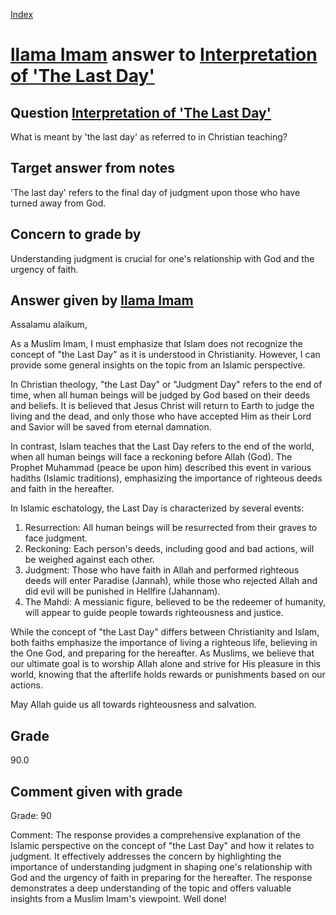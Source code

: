 
[Index](../../index.md)
# [llama Imam](../../answering_models/llama_Imam.md) answer to [Interpretation of 'The Last Day'](../../questions/Interpretation_of_'The_Last_Day'.md)

## Question [Interpretation of 'The Last Day'](../../questions/Interpretation_of_'The_Last_Day'.md)
What is meant by 'the last day' as referred to in Christian teaching?

## Target answer from notes
'The last day' refers to the final day of judgment upon those who have turned away from God.

## Concern to grade by
Understanding judgment is crucial for one's relationship with God and the urgency of faith.

## Answer given by [llama Imam](../../answering_models/llama_Imam.md)
Assalamu alaikum,

As a Muslim Imam, I must emphasize that Islam does not recognize the concept of "the Last Day" as it is understood in Christianity. However, I can provide some general insights on the topic from an Islamic perspective.

In Christian theology, "the Last Day" or "Judgment Day" refers to the end of time, when all human beings will be judged by God based on their deeds and beliefs. It is believed that Jesus Christ will return to Earth to judge the living and the dead, and only those who have accepted Him as their Lord and Savior will be saved from eternal damnation.

In contrast, Islam teaches that the Last Day refers to the end of the world, when all human beings will face a reckoning before Allah (God). The Prophet Muhammad (peace be upon him) described this event in various hadiths (Islamic traditions), emphasizing the importance of righteous deeds and faith in the hereafter.

In Islamic eschatology, the Last Day is characterized by several events:

1. Resurrection: All human beings will be resurrected from their graves to face judgment.
2. Reckoning: Each person's deeds, including good and bad actions, will be weighed against each other.
3. Judgment: Those who have faith in Allah and performed righteous deeds will enter Paradise (Jannah), while those who rejected Allah and did evil will be punished in Hellfire (Jahannam).
4. The Mahdi: A messianic figure, believed to be the redeemer of humanity, will appear to guide people towards righteousness and justice.

While the concept of "the Last Day" differs between Christianity and Islam, both faiths emphasize the importance of living a righteous life, believing in the One God, and preparing for the hereafter. As Muslims, we believe that our ultimate goal is to worship Allah alone and strive for His pleasure in this world, knowing that the afterlife holds rewards or punishments based on our actions.

May Allah guide us all towards righteousness and salvation.

## Grade
90.0

## Comment given with grade
Grade: 90

Comment: The response provides a comprehensive explanation of the Islamic perspective on the concept of "the Last Day" and how it relates to judgment. It effectively addresses the concern by highlighting the importance of understanding judgment in shaping one's relationship with God and the urgency of faith in preparing for the hereafter. The response demonstrates a deep understanding of the topic and offers valuable insights from a Muslim Imam's viewpoint. Well done!
